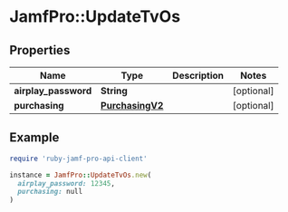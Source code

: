 # JamfPro::UpdateTvOs

## Properties

| Name | Type | Description | Notes |
| ---- | ---- | ----------- | ----- |
| **airplay_password** | **String** |  | [optional] |
| **purchasing** | [**PurchasingV2**](PurchasingV2.md) |  | [optional] |

## Example

```ruby
require 'ruby-jamf-pro-api-client'

instance = JamfPro::UpdateTvOs.new(
  airplay_password: 12345,
  purchasing: null
)
```

